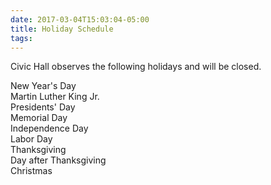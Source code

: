 ```yaml
---
date: 2017-03-04T15:03:04-05:00
title: Holiday Schedule
tags: 
---
```

Civic Hall observes the following holidays and will be closed.

New Year's Day  
Martin Luther King Jr.  
Presidents' Day  
Memorial Day  
Independence Day   
Labor Day   
Thanksgiving   
Day after Thanksgiving   
Christmas  
